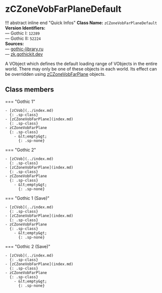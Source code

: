 # zCZoneVobFarPlaneDefault

!!! abstract inline end "Quick Infos"
    **Class Name:** `zCZoneVobFarPlaneDefault`<br/>
    **Version Identifiers:**<br />
    — Gothic I: `12289`<br/>
    — Gothic II: `52224`<br/>
    **Sources:**<br/>
    — [gothic-library.ru](http://www.gothic-library.ru/publ/class_zczonevobfarplanedefault/1-1-0-707)<br/>
    — [zk.gothickit.dev](https://zk.gothickit.dev/engine/objects/zCZoneVobFarPlaneDefault/)


A VObject which defines the default loading range of VObjects in the entire world. There may only be one of these
objects in each world. Its effect can be overridden using [zCZoneVobFarPlane](index.md) objects.

## Class members

=== "Gothic 1"

    - [zCVob](../index.md)
      {: .sp-class}
    - [zCZoneVobFarPlane](index.md)
      {: .sp-class}
    - zCZoneVobFarPlane
      {: .sp-class}
        - &lt;empty&gt;
          {: .sp-none}

=== "Gothic 2"

    - [zCVob](../index.md)
      {: .sp-class}
    - [zCZoneVobFarPlane](index.md)
      {: .sp-class}
    - zCZoneVobFarPlane
      {: .sp-class}
        - &lt;empty&gt;
          {: .sp-none}

=== "Gothic 1 (Save)"

    - [zCVob](../index.md)
      {: .sp-class}
    - [zCZoneVobFarPlane](index.md)
      {: .sp-class}
    - zCZoneVobFarPlane
      {: .sp-class}
        - &lt;empty&gt;
          {: .sp-none}

=== "Gothic 2 (Save)"

    - [zCVob](../index.md)
      {: .sp-class}
    - [zCZoneVobFarPlane](index.md)
      {: .sp-class}
    - zCZoneVobFarPlane
      {: .sp-class}
        - &lt;empty&gt;
          {: .sp-none}
